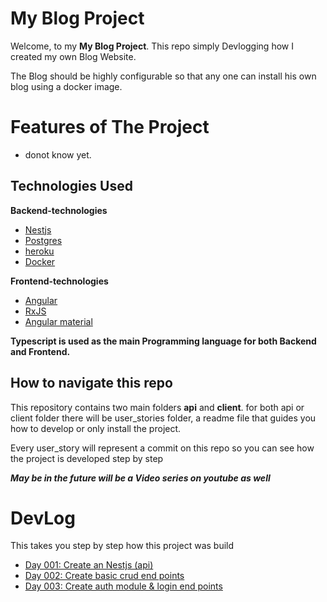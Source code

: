 # My Blog Project

Welcome, to my **My Blog Project**.
This repo simply Devlogging how I created my own Blog Website.

The Blog should be highly configurable so that any one can install his own blog using a docker image.

# Features of The Project

- donot know yet.

## Technologies Used

**Backend-technologies**

- [Nestjs](https://nestjs.com/)
- [Postgres](https://www.postgresql.org/)
- [heroku](https://heroku.com)
- [Docker](https://www.docker.com/)

**Frontend-technologies**

- [Angular](https://angular.io/)
- [RxJS](https://rxjs.dev/)
- [Angular material](https://material.angular.io/)

**Typescript is used as the main Programming language for both Backend and Frontend.**

## How to navigate this repo

This repository contains two main folders **api** and **client**.
for both api or client folder there will be user_stories folder, a readme file that guides you how to develop or only install the project.

Every user_story will represent a commit on this repo so you can see how the project is developed step by step

_**May be in the future will be a Video series on youtube as well**_

# DevLog

This takes you step by step how this project was build

- [Day 001: Create an Nestjs (api)](https://github.com/IbrahimElmourchidi/MyBlog/blob/main/api/user_stories/001.md)
- [Day 002: Create basic crud end points](https://github.com/IbrahimElmourchidi/MyBlog/blob/main/api/user_stories/002.md)
- [Day 003: Create auth module & login end points](https://github.com/IbrahimElmourchidi/MyBlog/blob/main/api/user_stories/003.md)
